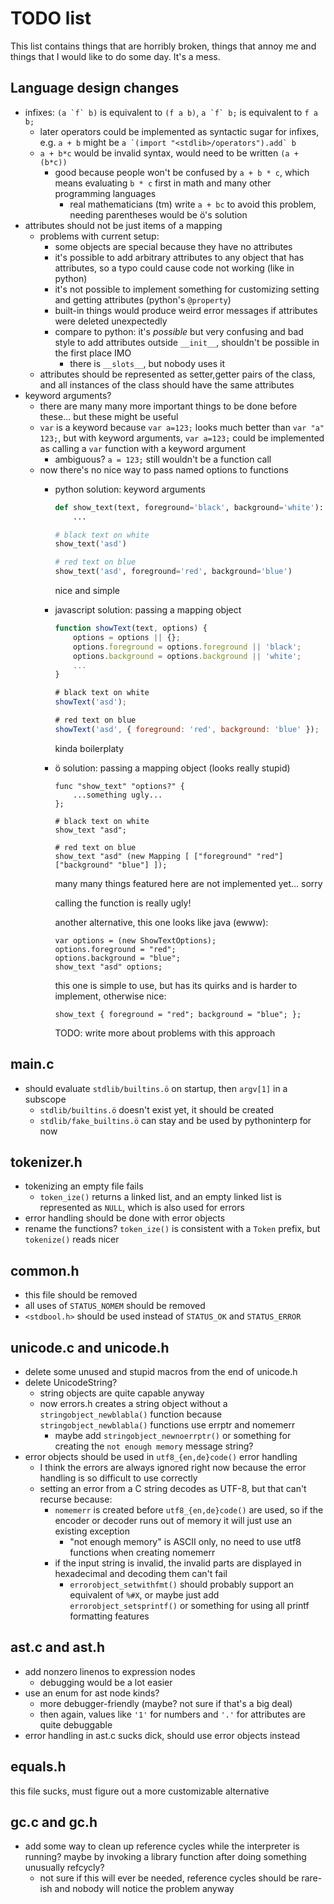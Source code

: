 # TODO list

This list contains things that are horribly broken, things that annoy me and
things that I would like to do some day. It's a mess.

## Language design changes
- infixes: ``(a `f` b)`` is equivalent to ``(f a b)``, ``a `f` b;`` is
  equivalent to ``f a b;``
    - later operators could be implemented as syntactic sugar for infixes, e.g.
      ``a + b`` might be ``a `(import "<stdlib>/operators").add` b``
    - `a + b*c` would be invalid syntax, would need to be written `(a + (b*c))`
        - good because people won't be confused by `a + b * c`, which means
          evaluating `b * c` first in math and many other programming languages
            - real mathematicians (tm) write `a + bc` to avoid this problem,
              needing parentheses would be ö's solution
- attributes should not be just items of a mapping
    - problems with current setup:
        - some objects are special because they have no attributes
        - it's possible to add arbitrary attributes to any object that has
          attributes, so a typo could cause code not working (like in python)
        - it's not possible to implement something for customizing setting and
          getting attributes (python's `@property`)
        - built-in things would produce weird error messages if attributes were
          deleted unexpectedly
        - compare to python: it's *possible* but very confusing and bad style
          to add attributes outside `__init__`, shouldn't be possible in the
          first place IMO
            - there is `__slots__`, but nobody uses it
    - attributes should be represented as setter,getter pairs of the class, and
      all instances of the class should have the same attributes
- keyword arguments?
    - there are many many more important things to be done before these... but
      these might be useful
    - `var` is a keyword because `var a=123;` looks much better than
      `var "a" 123;`, but with keyword arguments, `var a=123;` could be
      implemented as calling a `var` function with a keyword argument
        - ambiguous? `a = 123;` still wouldn't be a function call
    - now there's no nice way to pass named options to functions
        - python solution: keyword arguments

            ```python
            def show_text(text, foreground='black', background='white'):
                ...

            # black text on white
            show_text('asd')

            # red text on blue
            show_text('asd', foreground='red', background='blue')
            ```

            nice and simple

        - javascript solution: passing a mapping object

            ```js
            function showText(text, options) {
                options = options || {};
                options.foreground = options.foreground || 'black';
                options.background = options.background || 'white';
                ...
            }

            # black text on white
            showText('asd');

            # red text on blue
            showText('asd', { foreground: 'red', background: 'blue' });
            ```

            kinda boilerplaty

        - ö solution: passing a mapping object (looks really stupid)

            ```
            func "show_text" "options?" {
                ...something ugly...
            };

            # black text on white
            show_text "asd";

            # red text on blue
            show_text "asd" (new Mapping [ ["foreground" "red"] ["background" "blue"] ]);
            ```

            many many things featured here are not implemented yet... sorry

            calling the function is really ugly!

            another alternative, this one looks like java (ewww):

            ```
            var options = (new ShowTextOptions);
            options.foreground = "red";
            options.background = "blue";
            show_text "asd" options;
            ```

            this one is simple to use, but has its quirks and is harder to
            implement, otherwise nice:

            ```
            show_text { foreground = "red"; background = "blue"; };
            ```

            TODO: write more about problems with this approach

## main.c
- should evaluate `stdlib/builtins.ö` on startup, then `argv[1]` in a subscope
    - `stdlib/builtins.ö` doesn't exist yet, it should be created
    - `stdlib/fake_builtins.ö` can stay and be used by pythoninterp for now

## tokenizer.h
- tokenizing an empty file fails
    - `token_ize()` returns a linked list, and an empty linked list is
      represented as `NULL`, which is also used for errors
- error handling should be done with error objects
- rename the functions? `token_ize()` is consistent with a `Token` prefix, but
  `tokenize()` reads nicer

## common.h
- this file should be removed
- all uses of `STATUS_NOMEM` should be removed
- `<stdbool.h>` should be used instead of `STATUS_OK` and `STATUS_ERROR`

## unicode.c and unicode.h
- delete some unused and stupid macros from the end of unicode.h
- delete UnicodeString?
    - string objects are quite capable anyway
    - now errors.h creates a string object without a `stringobject_newblabla()`
      function because `stringobject_newblabla()` functions use errptr and
      nomemerr
        - maybe add `stringobject_newnoerrptr()` or something for creating
          the `not enough memory` message string?
- error objects should be used in `utf8_{en,de}code()` error handling
    - I think the errors are always ignored right now because the error
      handling is so difficult to use correctly
    - setting an error from a C string decodes as UTF-8, but that can't
      recurse because:
        - `nomemerr` is created before `utf8_{en,de}code()` are used, so if
          the encoder or decoder runs out of memory it will just use an
          existing exception
            - "not enough memory" is ASCII only, no need to use utf8
              functions when creating nomemerr
        - if the input string is invalid, the invalid parts are displayed
          in hexadecimal and decoding them can't fail
            - `errorobject_setwithfmt()` should probably support an
              equivalent of `%#X`, or maybe just add `errorobject_setsprintf()`
              or something for using all printf formatting features

## ast.c and ast.h
- add nonzero linenos to expression nodes
    - debugging would be a lot easier
- use an enum for ast node kinds?
    - more debugger-friendly (maybe? not sure if that's a big deal)
    - then again, values like `'1'` for numbers and `'.'` for attributes are
      quite debuggable
- error handling in ast.c sucks dick, should use error objects instead

## equals.h
this file sucks, must figure out a more customizable alternative

## gc.c and gc.h
- add some way to clean up reference cycles while the interpreter is running?
  maybe by invoking a library function after doing something unusually refcycly?
    - not sure if this will ever be needed, reference cycles should be rare-ish
      and nobody will notice the problem anyway
